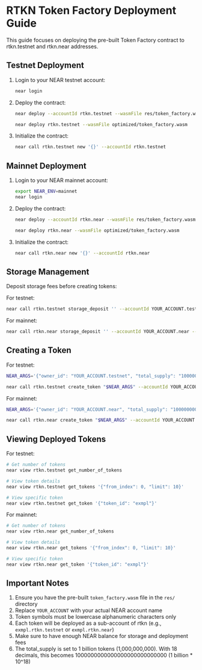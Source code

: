 # RTKN Token Factory Deployment Guide

This guide focuses on deploying the pre-built Token Factory contract to rtkn.testnet and rtkn.near addresses.

## Testnet Deployment

1. Login to your NEAR testnet account:
   ```bash
   near login
   ```

2. Deploy the contract:
   ```bash
   near deploy --accountId rtkn.testnet --wasmFile res/token_factory.wasm

   near deploy rtkn.testnet --wasmFile optimized/token_factory.wasm
   ```

3. Initialize the contract:
   ```bash
   near call rtkn.testnet new '{}' --accountId rtkn.testnet
   ```

## Mainnet Deployment

1. Login to your NEAR mainnet account:
   ```bash
   export NEAR_ENV=mainnet
   near login
   ```

2. Deploy the contract:
   ```bash
   near deploy --accountId rtkn.near --wasmFile res/token_factory.wasm

   near deploy rtkn.near --wasmFile optimized/token_factory.wasm
   ```

3. Initialize the contract:
   ```bash
   near call rtkn.near new '{}' --accountId rtkn.near
   ```

## Storage Management

Deposit storage fees before creating tokens:

For testnet:
```bash
near call rtkn.testnet storage_deposit '' --accountId YOUR_ACCOUNT.testnet --amount 1
```

For mainnet:
```bash
near call rtkn.near storage_deposit '' --accountId YOUR_ACCOUNT.near --amount 1
```

## Creating a Token

For testnet:
```bash
NEAR_ARGS='{"owner_id": "YOUR_ACCOUNT.testnet", "total_supply": "1000000000000000000000000000", "metadata": { "spec": "ft-1.0.0", "name": "Example Token", "symbol": "EXMPL", "icon": null, "reference": null, "reference_hash": null, "decimals": 18 }}'

near call rtkn.testnet create_token "$NEAR_ARGS" --accountId YOUR_ACCOUNT.testnet
```

For mainnet:
```bash
NEAR_ARGS='{"owner_id": "YOUR_ACCOUNT.near", "total_supply": "1000000000000000000000000000", "metadata": { "spec": "ft-1.0.0", "name": "Example Token", "symbol": "EXMPL", "icon": null, "reference": null, "reference_hash": null, "decimals": 18 }}'

near call rtkn.near create_token "$NEAR_ARGS" --accountId YOUR_ACCOUNT.near
```

## Viewing Deployed Tokens

For testnet:
```bash
# Get number of tokens
near view rtkn.testnet get_number_of_tokens

# View token details
near view rtkn.testnet get_tokens '{"from_index": 0, "limit": 10}'

# View specific token
near view rtkn.testnet get_token '{"token_id": "exmpl"}'
```

For mainnet:
```bash
# Get number of tokens
near view rtkn.near get_number_of_tokens

# View token details
near view rtkn.near get_tokens '{"from_index": 0, "limit": 10}'

# View specific token
near view rtkn.near get_token '{"token_id": "exmpl"}'
```

## Important Notes

1. Ensure you have the pre-built `token_factory.wasm` file in the `res/` directory
2. Replace `YOUR_ACCOUNT` with your actual NEAR account name
3. Token symbols must be lowercase alphanumeric characters only
4. Each token will be deployed as a sub-account of rtkn (e.g., `exmpl.rtkn.testnet` or `exmpl.rtkn.near`)
5. Make sure to have enough NEAR balance for storage and deployment fees
6. The total_supply is set to 1 billion tokens (1,000,000,000). With 18 decimals, this becomes 1000000000000000000000000000 (1 billion * 10^18)